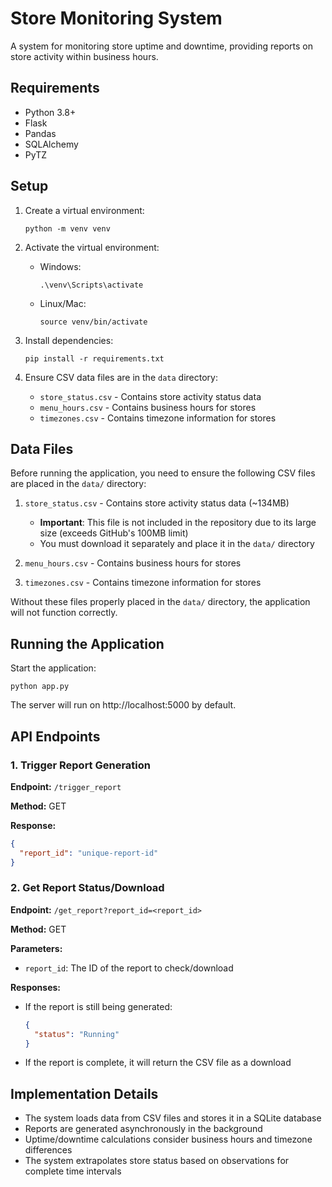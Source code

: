# Store Monitoring System

A system for monitoring store uptime and downtime, providing reports on store activity within business hours.

## Requirements

- Python 3.8+
- Flask
- Pandas
- SQLAlchemy
- PyTZ

## Setup

1. Create a virtual environment:
   ```
   python -m venv venv
   ```

2. Activate the virtual environment:
   - Windows:
     ```
     .\venv\Scripts\activate
     ```
   - Linux/Mac:
     ```
     source venv/bin/activate
     ```

3. Install dependencies:
   ```
   pip install -r requirements.txt
   ```

4. Ensure CSV data files are in the `data` directory:
   - `store_status.csv` - Contains store activity status data
   - `menu_hours.csv` - Contains business hours for stores
   - `timezones.csv` - Contains timezone information for stores

## Data Files

Before running the application, you need to ensure the following CSV files are placed in the `data/` directory:

1. `store_status.csv` - Contains store activity status data (~134MB)
   - **Important**: This file is not included in the repository due to its large size (exceeds GitHub's 100MB limit)
   - You must download it separately and place it in the `data/` directory
   
2. `menu_hours.csv` - Contains business hours for stores
   
3. `timezones.csv` - Contains timezone information for stores

Without these files properly placed in the `data/` directory, the application will not function correctly.

## Running the Application

Start the application:
```
python app.py
```

The server will run on http://localhost:5000 by default.

## API Endpoints

### 1. Trigger Report Generation

**Endpoint:** `/trigger_report`

**Method:** GET

**Response:**
```json
{
  "report_id": "unique-report-id"
}
```

### 2. Get Report Status/Download

**Endpoint:** `/get_report?report_id=<report_id>`

**Method:** GET

**Parameters:**
- `report_id`: The ID of the report to check/download

**Responses:**
- If the report is still being generated:
  ```json
  {
    "status": "Running"
  }
  ```
- If the report is complete, it will return the CSV file as a download

## Implementation Details

- The system loads data from CSV files and stores it in a SQLite database
- Reports are generated asynchronously in the background
- Uptime/downtime calculations consider business hours and timezone differences
- The system extrapolates store status based on observations for complete time intervals